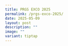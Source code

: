 ```yaml
---
title: PRGS EXCO 2025
permalink: /prgs-exco-2025/
date: 2025-05-09
layout: post
description: ""
image: ""
variant: tiptap
---
```


